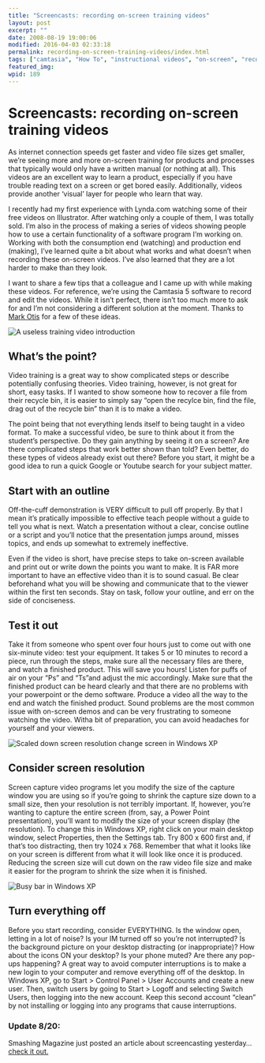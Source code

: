 ```yaml
---
title: "Screencasts: recording on-screen training videos"
layout: post
excerpt: ""
date: 2008-08-19 19:00:06
modified: 2016-04-03 02:33:18
permalink: recording-on-screen-training-videos/index.html
tags: ["camtasia", "How To", "instructional videos", "on-screen", "recording", "video training", "Agency Process", "Documentation &amp; Training"]
featured_img: 
wpid: 189
---
```


# Screencasts: recording on-screen training videos

As internet connection speeds get faster and video file sizes get smaller, we’re seeing more and more on-screen training for products and processes that typically would only have a written manual (or nothing at all). This videos are an excellent way to learn a product, especially if you have trouble reading text on a screen or get bored easily. Additionally, videos provide another ‘visual’ layer for people who learn that way.

I recently had my first experience with Lynda.com watching some of their free videos on Illustrator. After watching only a couple of them, I was totally sold. I’m also in the process of making a series of videos showing people how to use a certain functionality of a software program I’m working on. Working with both the consumption end (watching) and production end (making), I’ve learned quite a bit about what works and what doesn’t when recording these on-screen videos. I’ve also learned that they are a lot harder to make than they look.

I want to share a few tips that a colleague and I came up with while making these videos. For reference, we’re using the Camtasia 5 software to record and edit the videos. While it isn’t perfect, there isn’t too much more to ask for and I’m not considering a different solution at the moment. Thanks to [Mark Otis](http://www.linkedin.com/in/mjotis) for a few of these ideas.

![](/_images/2008/08/train_vid_01.jpg "A useless training video introduction")

What’s the point?
-----------------

Video training is a great way to show complicated steps or describe potentially confusing theories. Video training, however, is not great for short, easy tasks. If I wanted to show someone how to recover a file from their recycle bin, it is easier to simply say “open the recylce bin, find the file, drag out of the recycle bin” than it is to make a video.

The point being that not everything lends itself to being taught in a video format. To make a successful video, be sure to think about it from the student’s perspective. Do they gain anything by seeing it on a screen? Are there complicated steps that work better shown than told? Even better, do these types of videos already exist out there? Before you start, it might be a good idea to run a quick Google or Youtube search for your subject matter.

Start with an outline
---------------------

Off-the-cuff demonstration is VERY difficult to pull off properly. By that I mean it’s pratically impossible to effective teach people without a guide to tell you what is next. Watch a presentation without a clear, concise outline or a script and you’ll notice that the presentation jumps around, misses topics, and ends up somewhat to extremely ineffective.

Even if the video is short, have precise steps to take on-screen available and print out or write down the points you want to make. It is FAR more important to have an effective video than it is to sound casual. Be clear beforehand what you will be showing and communicate that to the viewer within the first ten seconds. Stay on task, follow your outline, and err on the side of conciseness.

Test it out
-----------

Take it from someone who spent over four hours just to come out with one six-minute video: test your equipment. It takes 5 or 10 minutes to record a piece, run through the steps, make sure all the necessary files are there, and watch a finished product. This will save you hours! Listen for puffs of air on your “Ps” and “Ts”and adjust the mic accordingly. Make sure that the finished product can be heard clearly and that there are no problems with your powerpoint or the demo software. Produce a video all the way to the end and watch the finished product. Sound problems are the most common issue with on-screen demos and can be very frustrating to someone watching the video. Witha bit of preparation, you can avoid headaches for yourself and your viewers.

![](/_images/2008/08/train_vid_03.jpg "Scaled down screen resolution change screen in Windows XP")

Consider screen resolution
--------------------------

Screen capture video programs let you modify the size of the capture window you are using so if you’re going to shrink the capture size down to a small size, then your resolution is not terribly important. If, however, you’re wanting to capture the entire screen (from, say, a Power Point presentation), you’ll want to modify the size of your screen display (the resolution). To change this in Windows XP, right click on your main desktop window, select Properties, then the Settings tab. Try 800 x 600 first and, if that’s too distracting, then try 1024 x 768. Remember that what it looks like on your screen is different from what it will look like once it is produced. Reducing the screen size will cut down on the raw video file size and make it easier for the program to shrink the size when it is finished.

![](/_images/2008/08/train_vid_02.jpg "Busy bar in Windows XP")

Turn everything off
-------------------

Before you start recording, consider EVERYTHING. Is the window open, letting in a lot of noise? Is your IM turned off so you’re not interrupted? Is the background picture on your desktop distracting (or inappropriate)? How about the icons ON your desktop? Is your phone muted? Are there any pop-ups happening? A great way to avoid computer interruptions is to make a new login to your computer and remove everything off of the desktop. In Windows XP, go to Start &gt; Control Panel &gt; User Accounts and create a new user. Then, switch users by going to Start &gt; Logoff and selecting Switch Users, then logging into the new account. Keep this second account “clean” by not installing or logging into any programs that cause interruptions.

### Update 8/20:

Smashing Magazine just posted an article about screencasting yesterday… [check it out.](http://www.smashingmagazine.com/2008/08/19/screencasting-how-to-start/)